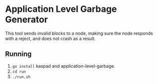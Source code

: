 # Application Level Garbage Generator
This tool sends invalid blocks to a node, making sure the node responds with a reject, and does not crash as a result.

## Running
 1. `go install` kaspad and application-level-garbage.
 2. `cd run`
 3. `./run.sh`


